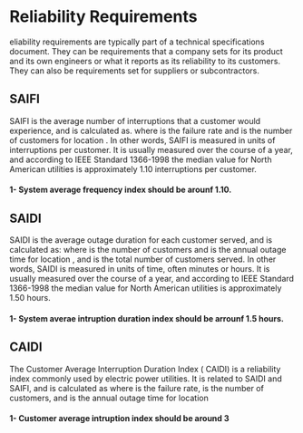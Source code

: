 # Reliability Requirements

eliability requirements are typically part of a technical specifications document. 
They can be requirements that a company sets for its product and its own engineers or what
it reports as its reliability to its customers. They can also be requirements set for suppliers or subcontractors.

## SAIFI 

SAIFI is the average number of interruptions that a customer would experience, and is calculated as.
where is the failure rate and is the number of customers for location . In other words, SAIFI is measured in 
units of interruptions per customer. It is usually measured over the course of a year, and according to IEEE 
Standard 1366-1998 the median value for North American utilities is approximately 1.10 interruptions per customer.

#### 1- System average frequency index should be arounf 1.10.


## SAIDI

SAIDI is the average outage duration for each customer served, and is calculated as: where is the number of customers
and is the annual outage time for location , and is the total number of customers served. In other words, SAIDI is measured
in units of time, often minutes or hours. It is usually measured over the course of a year, and according to IEEE Standard 1366-1998 the
median value for North American utilities is approximately 1.50 hours.

#### 1- System averae intruption duration index should be arrounf 1.5 hours.


## CAIDI

The Customer Average Interruption Duration Index ( CAIDI) is a reliability index commonly used by electric power utilities.
It is related to SAIDI and SAIFI, and is calculated as where is the failure rate, is the number of customers, and is the annual outage time for location

#### 1- Customer average intruption index should be around 3
